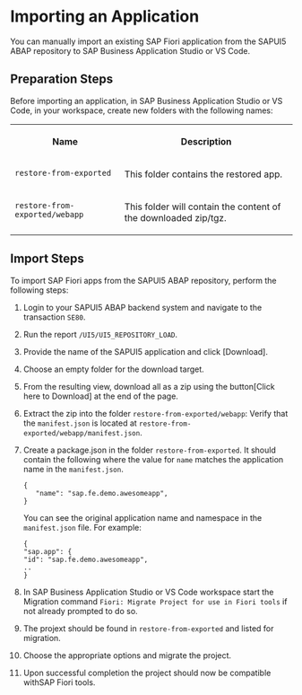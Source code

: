 <!-- loioab4657ca9bd84cd6869a750a1d94b5bd -->

# Importing an Application

You can manually import an existing SAP Fiori application from the SAPUI5 ABAP repository to SAP Business Application Studio or VS Code.



<a name="loioab4657ca9bd84cd6869a750a1d94b5bd__section_ffp_qsg_bqb"/>

## Preparation Steps

Before importing an application, in SAP Business Application Studio or VS Code, in your workspace, create new folders with the following names:


<table>
<tr>
<th valign="top">

Name



</th>
<th valign="top">

Description



</th>
</tr>
<tr>
<td valign="top">

`restore-from-exported`



</td>
<td valign="top">

This folder contains the restored app.



</td>
</tr>
<tr>
<td valign="top">

`restore-from-exported/webapp`



</td>
<td valign="top">

This folder will contain the content of the downloaded zip/tgz.



</td>
</tr>
</table>



<a name="loioab4657ca9bd84cd6869a750a1d94b5bd__section_kq2_q3k_1qb"/>

## Import Steps

To import SAP Fiori apps from the SAPUI5 ABAP repository, perform the following steps:

1.  Login to your SAPUI5 ABAP backend system and navigate to the transaction `SE80`.
2.  Run the report `/UI5/UI5_REPOSITORY_LOAD`.
3.  Provide the name of the SAPUI5 application and click [Download\].
4.  Choose an empty folder for the download target.
5.  From the resulting view, download all as a zip using the button[Click here to Download\] at the end of the page.
6.  Extract the zip into the folder `restore-from-exported/webapp`: Verify that the `manifest.json` is located at `restore-from-exported/webapp/manifest.json`.
7.  Create a package.json in the folder `restore-from-exported`. It should contain the following where the value for `name` matches the application name in the `manifest.json`.

    ```
    {
       "name": "sap.fe.demo.awesomeapp",
    }
    ```

    You can see the original application name and namespace in the `manifest.json` file. For example:

    ```
    {
    "sap.app": {
    "id": "sap.fe.demo.awesomeapp",
    ..
    }
    ```

8.  In SAP Business Application Studio or VS Code workspace start the Migration command `Fiori: Migrate Project for use in Fiori tools` if not already prompted to do so.
9.  The projext should be found in `restore-from-exported` and listed for migration.
10. Choose the appropriate options and migrate the project.
11. Upon successful completion the project should now be compatible withSAP Fiori tools.

